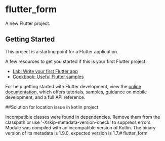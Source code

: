 # flutter_form

A new Flutter project.

## Getting Started

This project is a starting point for a Flutter application.

A few resources to get you started if this is your first Flutter project:

- [Lab: Write your first Flutter app](https://docs.flutter.dev/get-started/codelab)
- [Cookbook: Useful Flutter samples](https://docs.flutter.dev/cookbook)

For help getting started with Flutter development, view the
[online documentation](https://docs.flutter.dev/), which offers tutorials,
samples, guidance on mobile development, and a full API reference.


##Solution for location issue in kotlin project

Incompatible classes were found in dependencies. Remove them from the classpath or use '-Xskip-metadata-version-check' to suppress errors
Module was compiled with an incompatible version of Kotlin. The binary version of its metadata is 1.9.0, expected version is 1.7.#   f l u t t e r _ f o r m  
 